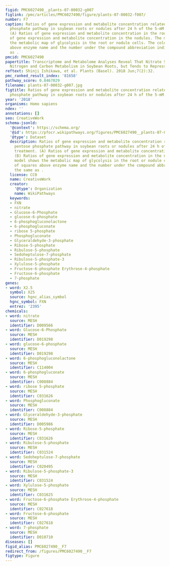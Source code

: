 ```yaml
---
figid: PMC6027490__plants-07-00032-g007
figlink: /pmc/articles/PMC6027490/figure/plants-07-00032-f007/
number: F7
caption: Ratios of gene expression and metabolite concentration related to the pentose
  phosphate pathway in soybean roots or nodules after 24 h of the 5-mM nitrate treatment.
  (A) Ratios of gene expression and metabolite concentration in the roots. (B) Ratios
  of gene expression and metabolite concentration in the nodules. The model shows
  the metabolic map of glycolysis in the root or nodule cells. The color of squares
  above enzyme name and the number under the compound abbreviation indicate the same
  as .
pmcid: PMC6027490
papertitle: Transcriptome and Metabolome Analyses Reveal That Nitrate Strongly Promotes
  Nitrogen and Carbon Metabolism in Soybean Roots, but Tends to Repress It in Nodules.
reftext: Shinji Ishikawa, et al. Plants (Basel). 2018 Jun;7(2):32.
pmc_ranked_result_index: '81658'
pathway_score: 0.8467029
filename: plants-07-00032-g007.jpg
figtitle: Ratios of gene expression and metabolite concentration related to the pentose
  phosphate pathway in soybean roots or nodules after 24 h of the 5-mM nitrate treatment
year: '2018'
organisms: Homo sapiens
ndex: ''
annotations: []
seo: CreativeWork
schema-jsonld:
  '@context': https://schema.org/
  '@id': https://pfocr.wikipathways.org/figures/PMC6027490__plants-07-00032-g007.html
  '@type': Dataset
  description: Ratios of gene expression and metabolite concentration related to the
    pentose phosphate pathway in soybean roots or nodules after 24 h of the 5-mM nitrate
    treatment. (A) Ratios of gene expression and metabolite concentration in the roots.
    (B) Ratios of gene expression and metabolite concentration in the nodules. The
    model shows the metabolic map of glycolysis in the root or nodule cells. The color
    of squares above enzyme name and the number under the compound abbreviation indicate
    the same as .
  license: CC0
  name: CreativeWork
  creator:
    '@type': Organization
    name: WikiPathways
  keywords:
  - FXN
  - nitrate
  - Glucose-6-Phosphate
  - glucose-6-phosphate
  - 6-phosphogluconolactone
  - 6-phosphogluconate
  - ribose 5-phosphate
  - Phosphogluconate
  - Glyceraldehyde-3-phosphate
  - Ribose-5-phosphate
  - Ribulose-5-phosphate
  - Sedoheptulose-7-phosphate
  - Ribulose-5-phosphate-3
  - Xylulose-5-phosphate
  - Fructose-6-phosphate Erythrose-4-phosphate
  - Fructose-6-phosphate
  - 7-phosphate
genes:
- word: X2.5
  symbol: X25
  source: hgnc_alias_symbol
  hgnc_symbol: FXN
  entrez: '2395'
chemicals:
- word: nitrate
  source: MESH
  identifier: D009566
- word: Glucose-6-Phosphate
  source: MESH
  identifier: D019298
- word: glucose-6-phosphate
  source: MESH
  identifier: D019298
- word: 6-phosphogluconolactone
  source: MESH
  identifier: C114004
- word: 6-phosphogluconate
  source: MESH
  identifier: C008884
- word: ribose 5-phosphate
  source: MESH
  identifier: C031626
- word: Phosphogluconate
  source: MESH
  identifier: C008884
- word: Glyceraldehyde-3-phosphate
  source: MESH
  identifier: D005986
- word: Ribose-5-phosphate
  source: MESH
  identifier: C031626
- word: Ribulose-5-phosphate
  source: MESH
  identifier: C031524
- word: Sedoheptulose-7-phosphate
  source: MESH
  identifier: C020495
- word: Ribulose-5-phosphate-3
  source: MESH
  identifier: C031524
- word: Xylulose-5-phosphate
  source: MESH
  identifier: C031625
- word: Fructose-6-phosphate Erythrose-4-phosphate
  source: MESH
  identifier: C027618
- word: Fructose-6-phosphate
  source: MESH
  identifier: C027618
- word: 7-phosphate
  source: MESH
  identifier: D010710
diseases: []
figid_alias: PMC6027490__F7
redirect_from: /figures/PMC6027490__F7
figtype: Figure
---
```


